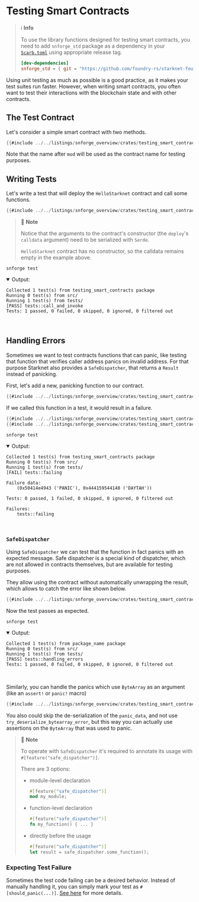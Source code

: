 # Testing Smart Contracts

> ℹ️ **Info**
>
> To use the library functions designed for testing smart contracts,
> you need to add `snforge_std` package as a dependency in
> your [`Scarb.toml`](https://docs.swmansion.com/scarb/docs/guides/dependencies.html#development-dependencies)
> using appropriate release tag.
>```toml
> [dev-dependencies]
> snforge_std = { git = "https://github.com/foundry-rs/starknet-foundry.git", tag = "v0.12.0" }
> ```

Using unit testing as much as possible is a good practice, as it makes your test suites run faster. However, when
writing smart contracts, you often want to test their interactions with the blockchain state and with other contracts.

## The Test Contract

Let's consider a simple smart contract with two methods.

```rust
{{#include ../../listings/snforge_overview/crates/testing_smart_contracts/src/simple_contract.cairo}}
```

Note that the name after `mod` will be used as the contract name for testing purposes.

## Writing Tests

Let's write a test that will deploy the `HelloStarknet` contract and call some functions.

```rust
{{#include ../../listings/snforge_overview/crates/testing_smart_contracts/tests/simple_contract.cairo}}
```

> 📝 **Note**
>
> Notice that the arguments to the contract's constructor (the `deploy`'s `calldata` argument) need to be serialized with `Serde`.
>
> `HelloStarknet` contract has no constructor, so the calldata remains empty in the example above.

```shell
snforge test
```

<details open>
<summary>Output:</summary>

```shell
Collected 1 test(s) from testing_smart_contracts package
Running 0 test(s) from src/
Running 1 test(s) from tests/
[PASS] tests::call_and_invoke
Tests: 1 passed, 0 failed, 0 skipped, 0 ignored, 0 filtered out
```
</details>
<br>

## Handling Errors

Sometimes we want to test contracts functions that can panic, like testing that function that verifies caller address
panics on invalid address. For that purpose Starknet also provides a `SafeDispatcher`, that returns a `Result` instead of
panicking.

First, let's add a new, panicking function to our contract.

```rust
{{#include ../../listings/snforge_overview/crates/testing_smart_contracts/src/handling_errors.cairo}}
```

If we called this function in a test, it would result in a failure.

```rust
{{#include ../../listings/snforge_overview/crates/testing_smart_contracts/tests/panic.cairo:first_half}}
{{#include ../../listings/snforge_overview/crates/testing_smart_contracts/tests/panic.cairo:second_half}}
```

```shell
snforge test
```

<details open>
<summary>Output:</summary>

```shell
Collected 1 test(s) from testing_smart_contracts package
Running 0 test(s) from src/
Running 1 test(s) from tests/
[FAIL] tests::failing

Failure data:
    (0x50414e4943 ('PANIC'), 0x444159544148 ('DAYTAH'))

Tests: 0 passed, 1 failed, 0 skipped, 0 ignored, 0 filtered out

Failures:
    tests::failing
```
</details>
<br>

### `SafeDispatcher`

Using `SafeDispatcher` we can test that the function in fact panics with an expected message.
Safe dispatcher is a special kind of dispatcher, which are not allowed in contracts themselves,
but are available for testing purposes.

They allow using the contract without automatically unwrapping the result, which allows to catch the error like shown below.

```rust
{{#include ../../listings/snforge_overview/crates/testing_smart_contracts/tests/safe_dispatcher.cairo}}
```

Now the test passes as expected.

```shell
snforge test
```

<details open>
<summary>Output:</summary>

```shell
Collected 1 test(s) from package_name package
Running 0 test(s) from src/
Running 1 test(s) from tests/
[PASS] tests::handling_errors
Tests: 1 passed, 0 failed, 0 skipped, 0 ignored, 0 filtered out
```
</details>
<br>

Similarly, you can handle the panics which use `ByteArray` as an argument (like an `assert!` or `panic!` macro)

```rust
{{#include ../../listings/snforge_overview/crates/testing_smart_contracts/tests/handle_panic.cairo}}
```
You also could skip the de-serialization of the `panic_data`, and not use `try_deserialize_bytearray_error`, but this way you can actually use assertions on the `ByteArray` that was used to panic.

> 📝 **Note**
>
> To operate with `SafeDispatcher` it's required to annotate its usage with `#[feature("safe_dispatcher")]`.
>
> There are 3 options:
> - module-level declaration
>   ```rust
>   #[feature("safe_dispatcher")]
>   mod my_module;
>   ```
> - function-level declaration
>   ```rust
>   #[feature("safe_dispatcher")]
>   fn my_function() { ... }
>   ```
> - directly before the usage
>   ```rust
>   #[feature("safe_dispatcher")]
>   let result = safe_dispatcher.some_function();
>   ```

### Expecting Test Failure

Sometimes the test code failing can be a desired behavior.
Instead of manually handling it, you can simply mark your test as `#[should_panic(...)]`.
[See here](./testing.md#expected-failures) for more details.

